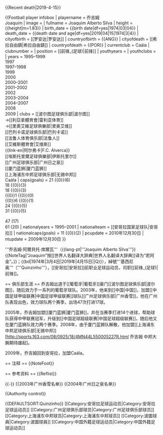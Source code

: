 {{Recent death|2019-4-15}}

{{Football player infobox 
| playername     = 乔吉姆<br />Joaquim
| image          = 
| fullname       = Joaquim Alberto Silva
| height         =  {{height|m=1.83}}
| birth_date     = {{birth date|df=yes|1974|03|04}} 
| death_date     = {{death date and age|df=yes|2019|04|15|1974|3|4}} 
| cityofbirth    = [[罗安达|罗安达]] 
| countryofbirth = {{ANG}}
| cityofdeath    = [[希拉自由鎮|希拉自由鎮]]
| countryofdeath = {{POR}}
| currentclub    = Caála
| clubnumber     = 
| position       = [[前锋_(足球)|前锋]]
| youthyears     = 
| youthclubs     = 
| years          = 1995–1999<br>1997<br>1997–1998<br>1999<br>2000<br>2000–2001<br>2001–2002<br>2002<br>2003–2004<br>2004–2007<br>2008<br>2009
| clubs = [[波尔图足球俱乐部|波尔图]] <br> →[[利亞拿體育會|雷利亚体育]] <br> →[[里奧艾維足球俱樂部|里奥艾维]] <br> [[巴列卡诺足球俱乐部|巴列卡诺]] <br> [[法鲁人体育俱乐部|法鲁人]] <br> [[艾維斯體育會|艾维斯]] <br> {{link-en|阿尔弗卡|F.C. Alverca}} <br> [[埃斯托里爾足球俱樂部|伊斯托里尔]] <br> [[广州足球俱乐部|广州日之泉]]  <br> [[厦门蓝狮|厦门蓝狮]]<br> [[上海浦东中邦足球俱乐部|无锡中邦]] <br> Caála
| caps(goals) = 21 {{0}}(6)<br />18 {{0}}(3)<br />18 {{0}}(3)<br />{{0}}1 {{0}}(0)<br />{{0}}6 {{0}}(1)<br />24 {{0}}(5)<br />31 {{0}}(5)<br /><br />47 (17)<br />61 (20)
| nationalyears = 1995–2001
| nationalteam = [[安哥拉国家足球队|安哥拉]]
| nationalcaps(goals) = 11 {{0}}(2)
| pcupdate = 2010年12月30日
| ntupdate = 2009年12月30日
}}

'''乔吉姆·阿爾貝托·席爾瓦'''（{{lang-pt|'''Joaquim Alberto Silva'''}}{{NoteTag|“Joaquim”按[[世界人名翻译大辞典|世界人名翻译大辞典]]译为“若阿金”。}}；{{bd|1974年|3月4日|2019年|4月15日||Q}}），綽號'''基西尼奥'''（'''Quinzinho'''），[[安哥拉|安哥拉]]前职业足球运动员，司职[[前锋_(足球)|前锋]]。

== 俱乐部生涯 ==
乔吉姆出道于[[葡萄牙|葡萄牙]]豪门[[波尔图足球俱乐部|波尔图]]，随后效力于一系列的葡萄牙球队。2003年，他来到[[中国|中国]]，加盟[[中国足球甲级联赛|中国足球甲级联赛]]球队[[广州足球俱乐部|广州香雪]]，他在广州队表现出色，效力球队两个赛季，出场47次打进17球。

2005年，乔吉姆加盟[[厦门蓝狮|厦门蓝狮]]，并在当赛季打进14个进球，帮助球队获得中甲联赛冠军，升级到[[中国足球超级联赛|中国足球超级联赛]]，随后他又在厦门蓝狮队效力两个赛季。2008年，由于厦门蓝狮队解散，他加盟[[上海浦东中邦足球俱乐部|无锡中邦]]<ref>[http://sports.163.com/08/0925/18/4MN44L550005227R.html 乔吉姆 中邦大腕期待雄起]</ref>。

2009年，乔吉姆回到安哥拉，加盟Caála。

== 注释 ==
{{NoteFoot}}

== 参考资料 ==
{{Reflist}}

{{-}}
{{2003年广州香雪名单}}
{{2004年广州日之泉名单}}

{{Authority control}}

{{DEFAULTSORT:Quinzinho}}
[[Category:安哥拉足球运动员|Category:安哥拉足球运动员]]
[[Category:广州足球俱乐部球员|Category:广州足球俱乐部球员]]
[[Category:上海浦东中邦球员|Category:上海浦东中邦球员]]
[[Category:波圖球員|Category:波圖球員]]
[[Category:中国外籍足球运动员|Category:中国外籍足球运动员]]